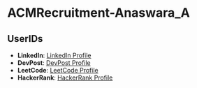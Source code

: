 # ACMRecruitment-Anaswara_A
## UserIDs

- **LinkedIn**: [LinkedIn Profile](https://www.linkedin.com/in/anaswara-anil-2403b3282/)
- **DevPost**: [DevPost Profile](https://devpost.com/aanswara333?ref_content=user-portfolio&ref_feature=portfolio&ref_medium=global-nav)
- **LeetCode**: [LeetCode Profile](https://leetcode.com/u/_N_SW_R_/)
- **HackerRank**: [HackerRank Profile](https://www.hackerrank.com/profile/aanswara333)
